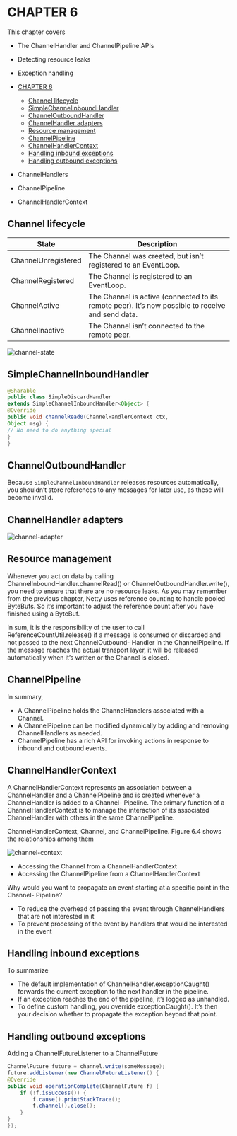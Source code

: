 # CHAPTER 6

This chapter covers

- The ChannelHandler and ChannelPipeline APIs
- Detecting resource leaks
- Exception handling

- [CHAPTER 6](#chapter-6)
  - [Channel lifecycle](#channel-lifecycle)
  - [SimpleChannelInboundHandler](#simplechannelinboundhandler)
  - [ChannelOutboundHandler](#channeloutboundhandler)
  - [ChannelHandler adapters](#channelhandler-adapters)
  - [Resource management](#resource-management)
  - [ChannelPipeline](#channelpipeline)
  - [ChannelHandlerContext](#channelhandlercontext)
  - [Handling inbound exceptions](#handling-inbound-exceptions)
  - [Handling outbound exceptions](#handling-outbound-exceptions)

- ChannelHandlers
- ChannelPipeline
- ChannelHandlerContext

## Channel lifecycle

| State               | Description                                                                                        |
| ------------------- | -------------------------------------------------------------------------------------------------- |
| ChannelUnregistered | The Channel was created, but isn’t registered to an EventLoop.                                    |
| ChannelRegistered   | The Channel is registered to an EventLoop.                                                         |
| ChannelActive       | The Channel is active (connected to its remote peer). It’s now possible to receive and send data. |
| ChannelInactive     | The Channel isn’t connected to the remote peer.                                                   |

![channel-state](./images/channel-state.png)

## SimpleChannelInboundHandler

```java
@Sharable
public class SimpleDiscardHandler
extends SimpleChannelInboundHandler<Object> {
@Override
public void channelRead0(ChannelHandlerContext ctx,
Object msg) {
// No need to do anything special
}
}
```

## ChannelOutboundHandler

Because `SimpleChannelInboundHandler` releases resources automatically, you shouldn’t
store references to any messages for later use, as these will become invalid.

## ChannelHandler adapters

![channel-adapter](./images/channel-adapter.png)

## Resource management

Whenever you act on data by calling ChannelInboundHandler.channelRead() or
ChannelOutboundHandler.write(), you need to ensure that there are no resource
leaks. As you may remember from the previous chapter, Netty uses reference counting
to handle pooled ByteBufs. So it’s important to adjust the reference count after you
have finished using a ByteBuf.

In sum, it is the responsibility of the user to call ReferenceCountUtil.release() if
a message is consumed or discarded and not passed to the next ChannelOutbound-
Handler in the ChannelPipeline. If the message reaches the actual transport layer, it
will be released automatically when it’s written or the Channel is closed.

## ChannelPipeline

In summary,

- A ChannelPipeline holds the ChannelHandlers associated with a Channel.
- A ChannelPipeline can be modified dynamically by adding and removing ChannelHandlers as needed.
- ChannelPipeline has a rich API for invoking actions in response to inbound and outbound events.

## ChannelHandlerContext

A ChannelHandlerContext represents an association between a ChannelHandler and
a ChannelPipeline and is created whenever a ChannelHandler is added to a Channel-
Pipeline. The primary function of a ChannelHandlerContext is to manage the interaction
of its associated ChannelHandler with others in the same ChannelPipeline.

ChannelHandlerContext, Channel, and ChannelPipeline. Figure 6.4 shows the relationships among them

![channel-context](./images/channel-context.png)

- Accessing the Channel from a ChannelHandlerContext
- Accessing the ChannelPipeline from a ChannelHandlerContext

Why would you want to propagate an event starting at a specific point in the Channel-
Pipeline?

- To reduce the overhead of passing the event through ChannelHandlers that are not interested in it
- To prevent processing of the event by handlers that would be interested in the event

## Handling inbound exceptions

To summarize

- The default implementation of ChannelHandler.exceptionCaught() forwards the current exception to the next handler in the pipeline.
- If an exception reaches the end of the pipeline, it’s logged as unhandled.
- To define custom handling, you override exceptionCaught(). It’s then your decision whether to propagate the exception beyond that point.

## Handling outbound exceptions

Adding a ChannelFutureListener to a ChannelFuture

```java
ChannelFuture future = channel.write(someMessage);
future.addListener(new ChannelFutureListener() {
@Override
public void operationComplete(ChannelFuture f) {
    if (!f.isSuccess()) {
        f.cause().printStackTrace();
        f.channel().close();
    }
}
});
```
